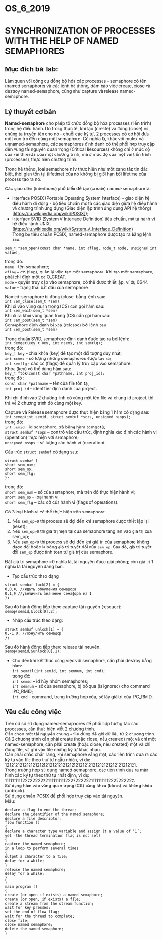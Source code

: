 # OS_6_2019
# SYNCHRONIZATION OF PROCESSES WITH THE HELP OF NAMED SEMAPHORES
## Mục đích bài lab:   
Làm quen với công cụ đồng bộ hóa các processes - semaphore có tên (named semaphore) và các lệnh hệ thống, đảm bảo việc create, close và destroy named-semaphore, cũng như capture và release named-semaphore.  
## Lý thuyết cơ bản  
 **Named-semaphore** cho phép tổ chức đồng bộ hóa processes (tiến trình) trong hệ điều hành. Do trong thực tế, khi tạo (create) và đóng (close) nó, chúng ta truyền tên cho nó - chuỗi các ký tự, 2 processes có cơ hội đưa một con trỏ đến cùng một semaphore. Có nghĩa là, khác với mutex và unnamed-semaphore, các semaphores định danh có thể phối hợp truy cập đến vùng tài nguyên quan trọng (Critical Resources) không chỉ ở mức độ của vài threads của một chương trình, mà ở mức độ của một vài tiến trình (processes), thực hiện chương trình.  
 
  Trong hệ thống, loại semaphore này thực hiện như một dạng tập tin đặc biệt, thời gian tồn tại (lifetime) của nó không bị giới hạn bởi lifetime của process tạo ra nó.  
  
  Các giao diện (interfaces) phổ biến để tạo (create) named-semaphore là:  
  * interface POSIX (Portable Operating System Interface) - giao diện hệ điều hành di động - bộ tiêu chuẩn mô tả các giao diện giữa hệ điều hành và chương trình ứng dụng (Giao diện lập trình ứng dụng API hệ thống) [https://ru.wikipedia.org/wiki/POSIX]);  
  * interface SVID (System V Interface Definition)  tiêu chuẩn, mô tả hành vi hệ điều hành UNIX. (https://ru.wikipedia.org/wiki/System_V_Interface_Definition)  
  Trong bộ tiêu chuẩn POSIX, named-semaphore được tạo ra bằng lệnh sau:
````
sem_t *sem_open(const char *name, int oflag, mode_t mode, unsigned int value),
````
trong đó:  
`name` – tên semaphore;   
`oflag` – cờ (flag), quản lý việc tạo một semaphore.  Khi tạo một semaphore, phải chỉ định một cờ O_CREAT.  
`mode` – quyền truy cập vào semaphore, có thể được thiết lập, ví dụ 0644.  
`value` – trạng thái bắt đầu của semaphore.  

Named-semaphore  bị đóng (close) bằng lệnh sau:  
`int sem_close(sem_t *sem)`  
Khi đi vào vùng quan trọng (CS) cần gọi hàm sau:  
`int sem_wait(sem_t *sem)`  
Khi đi ra khỏi vùng quan trọng (CS) cần gọi hàm sau:  
`int sem_post(sem_t *sem)`  
Semaphore định danh bị xóa (release) bởi lệnh sau:  
`int sem_post(sem_t *sem)`  

Trong chuẩn SVID, semaphore định danh được tạo ra bởi lệnh:  
`int semget(key_t key, int nsems, int semflg);`  
trong đó:  
`key_t key` - chìa khóa (key) để tạo một đối tượng duy nhất;  
`int nsems` – số lượng những semaphores được tạo ra;  
`int semflg` -   các cờ (flags) để quản lý truy cập vào semaphore.  
Khóa (key) có thể dùng hàm sau:  
`key_t ftok(const char *pathname, int proj_id);`  
trong đó :  
`const char *pathname` – tên của file tồn tại;  
`int proj_id` – identifier định danh của project.  

Khi chỉ định vào 2 chương tình có cùng một tên file và chung id project, thì trả về 2 chương trình đó cùng một key.  

Capture và Release semaphore được thực hiện bằng 1 hàm có dạng sau:  
`int semop(int semid, struct sembuf *sops, unsigned nsops);`  
trong đó:  
`int semid` – id semaphore, trả bằng hàm semget();  
`struct sembuf *sops` – con trỏ vào cấu trúc, định nghĩa xác định các hành vi (operation) thực hiện với semaphore;  
`unsigned nsops` – số lượng các hành vi (operation).  

Cấu trúc `struct sembuf` có dạng sau:  
````
struct sembuf {
short sem_num;
short sem_op;
short sem_flg;
};
````
trong đó:  
`short sem_num` – số của semaphore, mà trên đó thực hiện hành vi;  
`short sem_op` – loại hành vi;  
`short sem_flg` – các cờ của hành vi (flags of operations).  

Có 3 loại hành vi có thể thực hiện trên semaphore:  
1. Nếu `sem_op=0` thì process sẽ đợi đến khi semaphore được thiết lập lại (reset);  
2. Nếu `sem_op>0` thì giá trị hiện tại của semaphore tăng lên vào giá trị của sem_op;  
3. Nếu `sem_op<0` thì process sẽ đợi đến khi giá trị của semaphore không được đặt hoặc là bằng giá trị tuyệt đối của `sem_op`. Sau đó, giá trị tuyệt đối `sem_op` được tính toán từ giá trị của semaphore.  

Đặt giá trị semaphore =0 nghĩa là, tài nguyên được giải phóng; còn giá trị 1 nghĩa là tài nguyên đang bận.  

* Tạo cấu trúc theo dạng:  
````
struct sembuf lock[2] = {
0,0,0, //ждать обнуления семафора
0,1,0 //увеличить значение семафора на 1
};
````
Sau đó hành động tiếp theo: capture tài nguyên (resouce):
`semop(semid,&lock[0],2);`  

* Nhập cấu trúc theo dạng:  
````
struct sembuf unlock[1] = {
0,-1,0, //обнулить семафор
};
````
Sau đó hành động tiếp theo: release tài nguyên.  
`semop(semid,&unlock[0],1);`  

* Cho đến khi kết thúc công việc với semaphore, cần phải destroy bằng hàm:  
`int semctl(int semid, int semnum, int cmd);`  
trong đó:  
`int semid` – id hủy nhóm semaphores;  
`int semnum` – số của semaphore, bị bỏ qua (is ignored) cho command IPC_RMID;  
`int cmd` – command, trong trường hợp xóa, sẽ lấy giá trị của IPC_RMID.  

## Yêu cầu công việc  
Trên cơ sở sử dụng named-semaphores để phối hợp tương tác các processes, cần thực hiện viết 2 chương trình.  
Cần chọn một tài nguyên chung - file dùng để ghi dữ liệu từ 2 chương trình.  
Cả 2 chương trình cần phải create (hoặc close, nếu created) một và chỉ một named-semaphore, cần phải create (hoặc close, nếu created) một và chỉ đúng file, và ghi vào file những ký tự khác nhau.  
Cần phải chắc chắn răng, khi semaphore vắng mặt, các tiến trình đưa ra các ký tự vào file theo thứ tự ngẫu nhiên, ví dụ:  
1212121212121212121212121212121212121212121212121212121212121.  
Trong trường hợp sử dụng named-semaphore, các tiến trình đưa ra màn hình các ký tự theo thứ tự nhất định, ví dụ:  
111111111122222222221111111111222222222211111111112222222222.  
Sử dụng hàm vào vùng quan trọng (CS) cùng khóa (block) và không khóa (unblock).  
Sử dụng chuẩn POSIX để phối hợp truy cập vào tài nguyên.  
Mẫu:  
````
declare a flag to end the thread;
declare the identifier of the named semaphore;
declare a file descriptor;
flow function ()
{
declare a character type variable and assign it a value of ‘1’;
yet (the thread termination flag is not set)
{
capture the named semaphore;
in a loop to perform several times
{
output a character to a file;
delay for a while;
}
release the named semaphore;
delay for a while;
}
}
main program ()
{
create (or open if exists) a named semaphore;
create (or open, if exists) a file;
create a stream from the stream function;
wait for key presses;
set the end of flow flag;
wait for the thread to complete;
close file;
close named semaphore;
delete the named semaphore;
}
````











